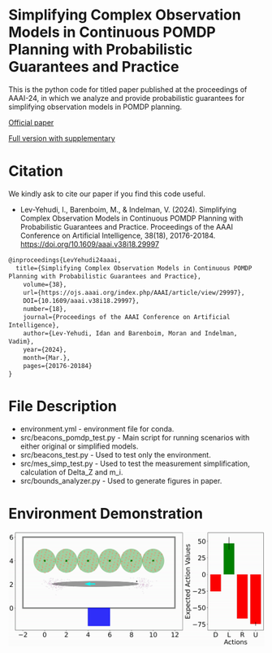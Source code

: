 # Simplifying Complex Observation Models in Continuous POMDP Planning with Probabilistic Guarantees and Practice #

This is the python code for titled paper published at the proceedings of AAAI-24, in which we analyze and provide probabilistic guarantees for simplifying observation models in POMDP planning.

[Official paper](https://ojs.aaai.org/index.php/AAAI/article/view/29997)

[Full version with supplementary](https://arxiv.org/abs/2311.07745)

# Citation #

We kindly ask to cite our paper if you find this code useful.

- Lev-Yehudi, I., Barenboim, M., & Indelman, V. (2024). Simplifying Complex Observation Models in Continuous POMDP Planning with Probabilistic Guarantees and Practice. Proceedings of the AAAI Conference on Artificial Intelligence, 38(18), 20176-20184. https://doi.org/10.1609/aaai.v38i18.29997

```
@inproceedings{LevYehudi24aaai,
  title={Simplifying Complex Observation Models in Continuous POMDP Planning with Probabilistic Guarantees and Practice}, 
	volume={38}, 
	url={https://ojs.aaai.org/index.php/AAAI/article/view/29997}, 
	DOI={10.1609/aaai.v38i18.29997},
	number={18}, 
	journal={Proceedings of the AAAI Conference on Artificial Intelligence}, 
	author={Lev-Yehudi, Idan and Barenboim, Moran and Indelman, Vadim}, 
	year={2024}, 
	month={Mar.}, 
	pages={20176-20184}
}
```

# File Description #

- environment.yml - environment file for conda.
- src/beacons_pomdp_test.py - Main script for running scenarios with either original or simplified models.
- src/beacons_test.py - Used to test only the environment.
- src/mes_simp_test.py - Used to test the measurement simplification, calculation of Delta_Z and m_i.
- src/bounds_analyzer.py - Used to generate figures in paper.

# Environment Demonstration #

![til](./src/gifs/beacons_3.gif)